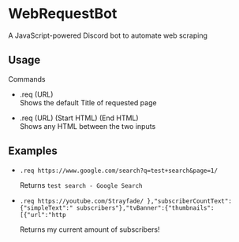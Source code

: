 # WebRequestBot
A JavaScript-powered Discord bot to automate web scraping

## Usage

Commands
 - .req (URL)     
    Shows the default Title of requested page
    
 - .req (URL) (Start HTML) (End HTML)     
    Shows any HTML between the two inputs
    
## Examples

 - `.req https://www.google.com/search?q=test+search&page=1/`

    Returns `test search - Google Search`
    
 - `.req https://youtube.com/Strayfade/ },"subscriberCountText":{"simpleText":" subscribers"},"tvBanner":{"thumbnails":[{"url":"http`

    Returns my current amount of subscribers!
